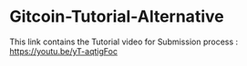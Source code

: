 # Gitcoin-Tutorial-Alternative

This link contains the Tutorial video for Submission process : https://youtu.be/yT-aqtigFoc

